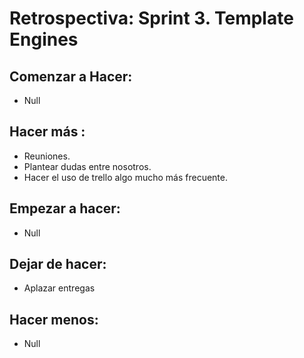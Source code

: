 # Retrospectiva: Sprint 3. Template Engines

## Comenzar a Hacer: 

* Null 

## Hacer más :

* Reuniones.
* Plantear dudas entre nosotros.
* Hacer el uso de trello algo mucho más frecuente.

## Empezar a hacer:
* Null

## Dejar de hacer: 

* Aplazar entregas

## Hacer menos: 

* Null